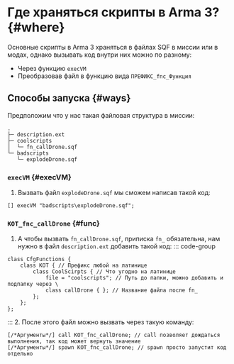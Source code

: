 # Где храняться скрипты в Arma 3? {#where}

Основные скрипты в Arma 3 храняться в файлах SQF в миссии или в модах, однако вызывать код внутри них можно по разному:
- Через функцию `execVM`
- Преобразовав файл в функцию вида `ПРЕФИКС_fnc_Функция`

## Способы запуска {#ways}
Предположим что у нас такая файловая структура в миссии:
```
.
├─ description.ext
├─ coolscripts
│  └─ fn_callDrone.sqf
└─ badscripts
   └─ explodeDrone.sqf
```
### `execVM` {#execVM}
1. Вызвать файл `explodeDrone.sqf` мы сможем написав такой код:
```sqf
[] execVM "badscripts\explodeDrone.sqf";
```
### `KOT_fnc_callDrone` {#func}
1. А чтобы вызвать `fn_callDrone.sqf`, приписка `fn_` обязательна, нам нужно в файл `description.ext` добавить такой код:
::: code-group
```ext [description.ext]
class CfgFunctions {
	class KOT { // Префикс любой на латинице
		class CoolScirpts { // Что угодно на латинице
			file = "coolscripts"; // Путь до папки, можно добавить и подпапку через \ 
			class callDrone { }; // Название файла после fn_
		};
	};
};
```
:::
2. После этого файл можно вызвать через такую команду:
```sqf
[/*Аргументы*/] call KOT_fnc_callDrone; // call позволяет дождаться выполнения, так код может вернуть значение
[/*Аргументы*/] spawn KOT_fnc_callDrone; // spawn просто запустит код отдельно
```
